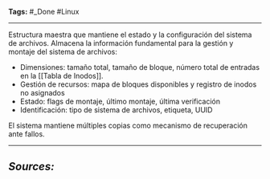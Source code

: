 **Tags:** #_Done 
#Linux 
- - -
Estructura maestra que mantiene el estado y la configuración del sistema de archivos. Almacena la información fundamental para la gestión y montaje del sistema de archivos:
- Dimensiones: tamaño total, tamaño de bloque, número total de entradas en la [[Tabla de Inodos]].
- Gestión de recursos: mapa de bloques disponibles y registro de inodos no asignados
- Estado: flags de montaje, último montaje, última verificación
- Identificación: tipo de sistema de archivos, etiqueta, UUID

El sistema mantiene múltiples copias como mecanismo de recuperación ante fallos.

- - - 
## ***Sources:***